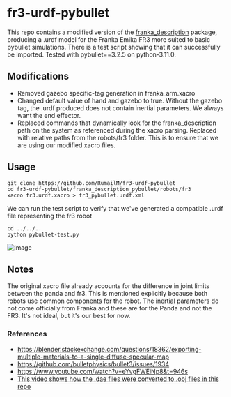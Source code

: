 # fr3-urdf-pybullet
This repo contains a modified version of the [franka_description](https://github.com/frankaemika/franka_ros/tree/develop/franka_description) package, producing a .urdf model for the Franka Emika FR3 more suited to basic pybullet simulations. There is a test script showing that it can successfully be imported. Tested with pybullet==3.2.5 on python-3.11.0.

## Modifications

 - Removed gazebo specific-tag generation in franka_arm.xacro
 - Changed default value of hand and gazebo to true. Without the gazebo tag, the .urdf produced does not contain inertial parameters. We always want the end effector.
 - Replaced commands that dynamically look for the franka_description path on the system as referenced during the xacro parsing. Replaced with relative paths from the robots/fr3 folder. This is to ensure that we are using our modified xacro files.

## Usage

    git clone https://github.com/RumailM/fr3-urdf-pybullet
    cd fr3-urdf-pybullet/franka_description_pybullet/robots/fr3
    xacro fr3.urdf.xacro > fr3_pybullet.urdf.xml
We can run the test script to verify that we've generated a compatible .urdf file representing the fr3 robot

    cd ../../..
    python pybullet-test.py
    

![image](https://user-images.githubusercontent.com/36772370/198956116-d55df626-0314-4670-bc0c-d656d6e74270.png)

    
## Notes 
The original xacro file already accounts for the difference in joint limits between the panda and fr3. This is mentioned explicitly because both robots use common components for the robot. The inertial parameters do not come officially from Franka and these are for the Panda and not the FR3. It's not ideal, but it's our best for now.

### References
- https://blender.stackexchange.com/questions/18362/exporting-multiple-materials-to-a-single-diffuse-specular-map
- https://github.com/bulletphysics/bullet3/issues/1934
- https://www.youtube.com/watch?v=eYvgFWEiNp8&t=946s
- [This video shows how the .dae files were converted to .obj files in this repo](https://www.youtube.com/watch?v=rxbQ3IKlQgE)
